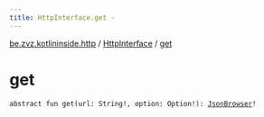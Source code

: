 ```yaml
---
title: HttpInterface.get - 
---
```


[be.zvz.kotlininside.http](../index.html) / [HttpInterface](index.html) / [get](./get.html)

# get

`abstract fun get(url: String!, option: Option!): `[`JsonBrowser`](../../be.zvz.kotlininside.json/-json-browser/index.html)`!`